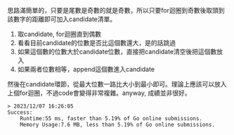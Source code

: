思路滿簡單的，只要是尾數是奇數的就是奇數，所以只要for迴圈到奇數後取頭到該數字的距離即可加入candidate清單。

1. 取candidate, for迴圈直到偶數
2. 看看目前candidate的位數是否比這個數還大，是的話跳過
3. 如果這個數的位數大於candidate位數，直接把candidate清空後把這個數放入
4. 如果兩者位數相等，append這個數進入candidate

然後在candidate環節，從最大位數一路比大小到最小即可。理論上應該可以放入上個for迴圈，不過code會變得非常複雜。anyway, 成績並非很好。

```text
> 2023/12/07 16:26:05	
Success:
	Runtime:55 ms, faster than 5.19% of Go online submissions.
	Memory Usage:7.6 MB, less than 5.19% of Go online submissions.
```